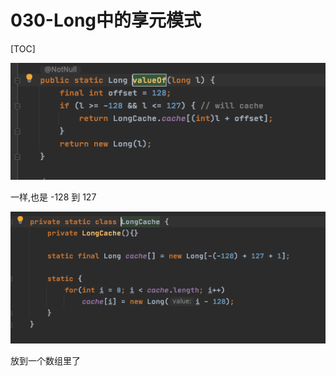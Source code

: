 # 030-Long中的享元模式

[TOC]

![image-20200815224355450](../../../assets/image-20200815224355450.png)

一样,也是 -128 到 127

![image-20200815224414325](../../../assets/image-20200815224414325.png)

放到一个数组里了

